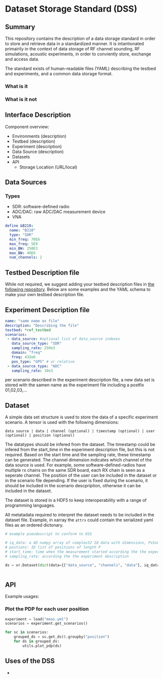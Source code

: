 # Dataset Storage Standard (DSS)

## Summary 
This repository contains the description of a data storage standard in order to store and retrieve data in a standardized manner. 
It is intantionated primairily in the context of data storage of RF channel sounding, RF simulations, acoustic experiments, in order to conviently store, exchange and access data.

The standard exists of human-readable files (YAML) describing the testbed and experiments, and a common data storage format.

### What is it

### What is it not

## Interface Description

Component overview:
- Environments (description)
- Testbed (description)
- Experiment (description)
- Data Source (description)
- Datasets
- API
  * Storage Location (URL/local)

## Data Sources

### Types

- SDR: software-defined radio
- ADC/DAC: raw ADC/DAC measurement device
- VNA

```yaml
define &B210:
  name: "B210"
  type: "SDR"
  min_freq: 70E6
  max_freq: 5E9
  min_BW: 250E3
  max_BW: 40E6
  num_channels: 2 
```

## Testbed Description file

While not required, we suggest adding your testbed description files in [the following repository](https://github.com/6G-Testbeds/Testbed-Description-Files).
Below are some examples and the YAML schema to make your own testbed description file.

## Experiment Description file
```yaml
name: "same name as file"
description: "Describing the file"
testbed: *ref_testbed
scenarios:
 - data_source: #optional list of data_source indexes
   data_source_type: "SDR"
   sampling_rate: 250e3
   domain: "freq"
   freq: 433e6
   pos_type: "GPS" # or relative
 - data_source_type: "ADC"
   sampling_rate: 10e3
```

per scenario described in the experiment description file, a new data set is stored with the samen name as the experiment file including a postfix 01,02,03,...

## Dataset

A simple data set structure is used to store the data of a specific experiment scenario. A tensor is used with the following dimensions:
```
data source | data | channel (optional) | timestamp (optional) | user (optional) | position (optional)
```

The datatypes should be infered from the dataset. The timestamp could be infered from the start_time in the experiment description file, but this is not required.
Based on the start time and the sampling rate, these timestamp can be generated. The channel dimension indicates which channel of the data source is used. For example, some software-defined-radios have multiple rx chains on the same SDR board, each RX chain is seen as a seperate channel. The position of the user can be included in the dataset or in the scenario file depending.
If the user is fixed during the scenario, it should be included in the scenario descpription, otherwise it can be included in the dataset. 

The dataset is stored in a HDF5 to keep interoperability with a range of programming languages.

All metatadata required to interpret the dataset needs to be included in the dataset file.
Example, in xarray the `attrs` could contain the serialized yaml files as an ordered dictonary.

```python
# example pseudoscript to conform to DSS

# iq_data: a 4D numpy array of complex32 IQ data with dimensions, PxSxCxT (P being the number of positions, S the number of data sources, C the number of channels and T the sequence length)
# postions: 1D list of positions of length P
# start_time: time when the measurement started according the the experiment description
# sampling_rate: according the the experiment description

ds = xr.Dataset(dict(data={["data_source", "channels", "data"], iq_data}), coords=dict(start_time=start_time, position=)) #not finished
    

```

## API

Example usages:

### Plot the PDP for each user position
```python
experiment = load("meas.yml")
scenarios = experiment.get_scenarios()

for sc in scenarios:
    grouped_ds = sc.get_ds().groupby("position")
    for ds in grouped_ds:
        utils.plot_pdp(ds)
```

## Uses of the DSS
-



